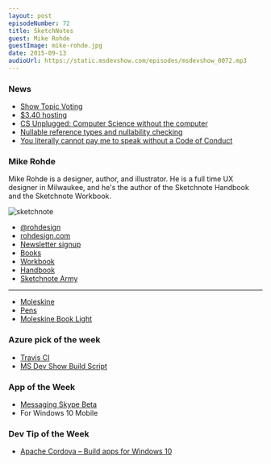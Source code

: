 ```yaml
---
layout: post
episodeNumber: 72
title: SketchNotes
guest: Mike Rohde
guestImage: mike-rohde.jpg
date: 2015-09-13
audioUrl: https://static.msdevshow.com/episodes/msdevshow_0072.mp3
---
```


### News

 - [Show Topic Voting](http://msdv.sh/showtopicvoting)
 - [$3.40 hosting](http://techcrunch.com/2015/09/02/scaleway-now-provides-crazy-cheap-virtual-private-servers-starting-at-3-40-per-month/)
 - [CS Unplugged: Computer Science without the computer](http://csunplugged.org/activities/)
 - [Nullable reference types and nullability checking](https://github.com/dotnet/roslyn/issues/5032?utm_content=buffer7c217&utm_medium=social&utm_source=twitter.com&utm_campaign=buffer)
 - [You literally cannot pay me to speak without a Code of Conduct](http://rachelnabors.com/2015/09/01/code-of-conduct/?utm_content=buffera8533&utm_medium=social&utm_source=twitter.com&utm_campaign=buffer)

### Mike Rohde

Mike Rohde is a designer, author, and illustrator. He is a full time UX
designer in Milwaukee, and he's the author of the Sketchnote Handbook and
the Sketchnote Workbook.

![sketchnote](http://msdevshow.com/images/sketchnote/sketchnote.png)

 - [@rohdesign](http://www.twitter.com/rohdesign)
 - [rohdesign.com](http://rohdesign.com)
  - [Newsletter signup](http://rohdesign.com/newsletter/)
 - [Books](http://rohdesign.com/books)
  - [Workbook](http://rohdesign.com/workbook/)
  - [Handbook](http://rohdesign.com/handbook/)
 - [Sketchnote Army](http://sketchnotearmy.com/)

---------------------------------------

 - [Moleskine](http://www.amazon.com/Moleskine-Classic-Notebook-Large-Notebooks/dp/8883701127/)
 - [Pens](http://sketchnotearmy.com/pens/)
 - [Moleskine Book Light](http://www.amazon.com/Moleskine-Rechargeable-Booklight-Reading-Collection/dp/8867320904)

### Azure pick of the week

 - [Travis CI](https://travis-ci.org/)
  - [MS Dev Show Build Script](https://github.com/ytechie/msdevshow/blob/master/.travis.yml)

### App of the Week

 - [Messaging Skype Beta](https://www.microsoft.com/en-us/store/apps/messaging-skype-beta/9wzdncrdtbtq)
  - For Windows 10 Mobile

### Dev Tip of the Week

 - [Apache Cordova – Build apps for Windows 10](https://channel9.msdn.com/Events/Visual-Studio/Visual-Studio-2015-Final-Release-Event/Apache-Cordova--Build-apps-for-Windows-10)